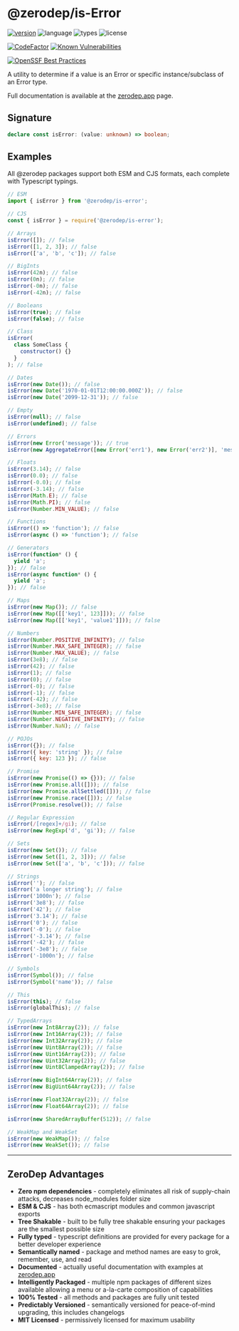 # @zerodep/is-Error

[![version](https://img.shields.io/npm/v/@zerodep/is-error?style=flat-square&color=blue)](https://www.npmjs.com/package/@zerodep/is-error)
![language](https://img.shields.io/badge/typescript-100%25-blue?style=flat-square)
![types](https://img.shields.io/badge/types-included-blue?style=flat-square)
![license](https://img.shields.io/github/license/cdepage/zerodep?color=blue&style=flat-square)

[![CodeFactor](https://www.codefactor.io/repository/github/cdepage/zerodep/badge)](https://www.codefactor.io/repository/github/cdepage/zerodep)
[![Known Vulnerabilities](https://snyk.io/test/github/cdepage/zerodep/badge.svg)](https://snyk.io/test/github/cdepage/zerodep)

[![OpenSSF Best Practices](https://www.bestpractices.dev/projects/9225/badge)](https://www.bestpractices.dev/projects/9225)

A utility to determine if a value is an Error or specific instance/subclass of an Error type.

Full documentation is available at the [zerodep.app](http://zerodep.app/#/is/error) page.

## Signature

```typescript
declare const isError: (value: unknown) => boolean;
```

## Examples

All @zerodep packages support both ESM and CJS formats, each complete with Typescript typings.

```javascript
// ESM
import { isError } from '@zerodep/is-error';

// CJS
const { isError } = require('@zerodep/is-error');
```

```javascript
// Arrays
isError([]); // false
isError([1, 2, 3]); // false
isError(['a', 'b', 'c']); // false

// BigInts
isError(42n); // false
isError(0n); // false
isError(-0n); // false
isError(-42n); // false

// Booleans
isError(true); // false
isError(false); // false

// Class
isError(
  class SomeClass {
    constructor() {}
  }
); // false

// Dates
isError(new Date()); // false
isError(new Date('1970-01-01T12:00:00.000Z')); // false
isError(new Date('2099-12-31')); // false

// Empty
isError(null); // false
isError(undefined); // false

// Errors
isError(new Error('message')); // true
isError(new AggregateError([new Error('err1'), new Error('err2')], 'message')); // true

// Floats
isError(3.14); // false
isError(0.0); // false
isError(-0.0); // false
isError(-3.14); // false
isError(Math.E); // false
isError(Math.PI); // false
isError(Number.MIN_VALUE); // false

// Functions
isError(() => 'function'); // false
isError(async () => 'function'); // false

// Generators
isError(function* () {
  yield 'a';
}); // false
isError(async function* () {
  yield 'a';
}); // false

// Maps
isError(new Map()); // false
isError(new Map([['key1', 123]])); // false
isError(new Map([['key1', 'value1']])); // false

// Numbers
isError(Number.POSITIVE_INFINITY); // false
isError(Number.MAX_SAFE_INTEGER); // false
isError(Number.MAX_VALUE); // false
isError(3e8); // false
isError(42); // false
isError(1); // false
isError(0); // false
isError(-0); // false
isError(-1); // false
isError(-42); // false
isError(-3e8); // false
isError(Number.MIN_SAFE_INTEGER); // false
isError(Number.NEGATIVE_INFINITY); // false
isError(Number.NaN); // false

// POJOs
isError({}); // false
isError({ key: 'string' }); // false
isError({ key: 123 }); // false

// Promise
isError(new Promise(() => {})); // false
isError(new Promise.all([])); // false
isError(new Promise.allSettled([])); // false
isError(new Promise.race([])); // false
isError(Promise.resolve()); // false

// Regular Expression
isError(/[regex]+/gi); // false
isError(new RegExp('d', 'gi')); // false

// Sets
isError(new Set()); // false
isError(new Set([1, 2, 3])); // false
isError(new Set(['a', 'b', 'c'])); // false

// Strings
isError(''); // false
isError('a longer string'); // false
isError('1000n'); // false
isError('3e8'); // false
isError('42'); // false
isError('3.14'); // false
isError('0'); // false
isError('-0'); // false
isError('-3.14'); // false
isError('-42'); // false
isError('-3e8'); // false
isError('-1000n'); // false

// Symbols
isError(Symbol()); // false
isError(Symbol('name')); // false

// This
isError(this); // false
isError(globalThis); // false

// TypedArrays
isError(new Int8Array(2)); // false
isError(new Int16Array(2)); // false
isError(new Int32Array(2)); // false
isError(new Uint8Array(2)); // false
isError(new Uint16Array(2)); // false
isError(new Uint32Array(2)); // false
isError(new Uint8ClampedArray(2)); // false

isError(new BigInt64Array(2)); // false
isError(new BigUint64Array(2)); // false

isError(new Float32Array(2)); // false
isError(new Float64Array(2)); // false

isError(new SharedArrayBuffer(512)); // false

// WeakMap and WeakSet
isError(new WeakMap()); // false
isError(new WeakSet()); // false
```

---

## ZeroDep Advantages

- **Zero npm dependencies** - completely eliminates all risk of supply-chain attacks, decreases node_modules folder size
- **ESM & CJS** - has both ecmascript modules and common javascript exports
- **Tree Shakable** - built to be fully tree shakable ensuring your packages are the smallest possible size
- **Fully typed** - typescript definitions are provided for every package for a better developer experience
- **Semantically named** - package and method names are easy to grok, remember, use, and read
- **Documented** - actually useful documentation with examples at [zerodep.app](https://zerodep.app)
- **Intelligently Packaged** - multiple npm packages of different sizes available allowing a menu or a-la-carte composition of capabilities
- **100% Tested** - all methods and packages are fully unit tested
- **Predictably Versioned** - semantically versioned for peace-of-mind upgrading, this includes changelogs
- **MIT Licensed** - permissively licensed for maximum usability
